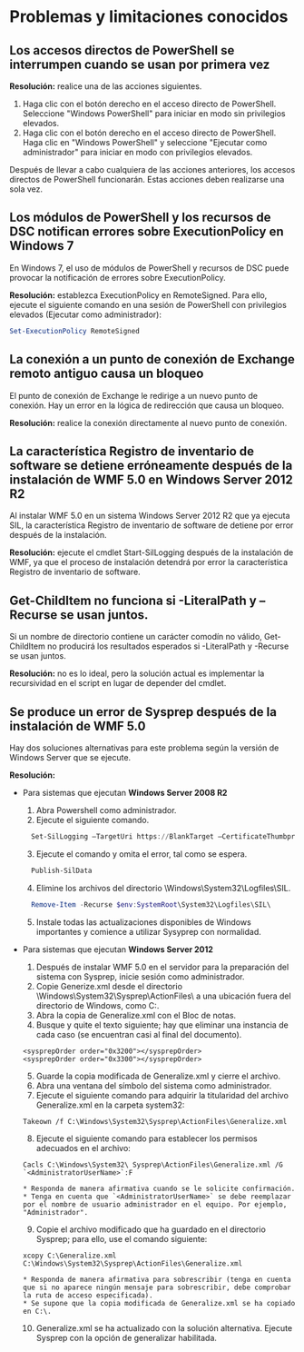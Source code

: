 # <a name="known-issues-and-limitations"></a>Problemas y limitaciones conocidos

<a name="powershell-shortcuts-are-broken-when-used-for-the-first-time"></a>Los accesos directos de PowerShell se interrumpen cuando se usan por primera vez
------------------------------------------------------------

**Resolución:** realice una de las acciones siguientes.

1.  Haga clic con el botón derecho en el acceso directo de PowerShell. Seleccione "Windows PowerShell" para iniciar en modo sin privilegios elevados.
2.  Haga clic con el botón derecho en el acceso directo de PowerShell. Haga clic en "Windows PowerShell" y seleccione "Ejecutar como administrador" para iniciar en modo con privilegios elevados.

Después de llevar a cabo cualquiera de las acciones anteriores, los accesos directos de PowerShell funcionarán. Estas acciones deben realizarse una sola vez.


<a name="powershell-modules-and-dsc-resources-report-errors-about-executionpolicy-on-windows-7"></a>Los módulos de PowerShell y los recursos de DSC notifican errores sobre ExecutionPolicy en Windows 7
-------------------------------------------------------------------------------------
En Windows 7, el uso de módulos de PowerShell y recursos de DSC puede provocar la notificación de errores sobre ExecutionPolicy.

**Resolución:** establezca ExecutionPolicy en RemoteSigned. Para ello, ejecute el siguiente comando en una sesión de PowerShell con privilegios elevados (Ejecutar como administrador):

```powershell
Set-ExecutionPolicy RemoteSigned
```

<a name="connecting-to-an-old-remote-exchange-endpoint-causes-a-crash"></a>La conexión a un punto de conexión de Exchange remoto antiguo causa un bloqueo
------------------------------------------------------------

El punto de conexión de Exchange le redirige a un nuevo punto de conexión. Hay un error en la lógica de redirección que causa un bloqueo.

**Resolución:** realice la conexión directamente al nuevo punto de conexión.


<a name="software-inventory-logging-feature-is-erroneously-stopped-after-wmf-50-installation-on-windows-server-2012-r2"></a>La característica Registro de inventario de software se detiene erróneamente después de la instalación de WMF 5.0 en Windows Server 2012 R2
-------------------------------------------------------------------------------------------------------------

Al instalar WMF 5.0 en un sistema Windows Server 2012 R2 que ya ejecuta SIL, la característica Registro de inventario de software de detiene por error después de la instalación.

**Resolución:** ejecute el cmdlet Start-SilLogging después de la instalación de WMF, ya que el proceso de instalación detendrá por error la característica Registro de inventario de software.

<a name="getchilditem-does-not-work-if-literalpath-and-recurse-are-used-together"></a>Get-ChildItem no funciona si -LiteralPath y –Recurse se usan juntos.
--------------------------------------------------------------------------

Si un nombre de directorio contiene un carácter comodín no válido, Get-ChildItem no producirá los resultados esperados si -LiteralPath y -Recurse se usan juntos.

**Resolución:** no es lo ideal, pero la solución actual es implementar la recursividad en el script en lugar de depender del cmdlet.


<a name="sysprep-fails-after-wmf-50-installation"></a>Se produce un error de Sysprep después de la instalación de WMF 5.0
----------------------------------------

Hay dos soluciones alternativas para este problema según la versión de Windows Server que se ejecute.

**Resolución:**
- Para sistemas que ejecutan **Windows Server 2008 R2**
  1. Abra Powershell como administrador.
  2. Ejecute el siguiente comando. 
  
  ```powershell
    Set-SilLogging –TargetUri https://BlankTarget –CertificateThumbprint 0123456789
  ```
  3. Ejecute el comando y omita el error, tal como se espera.
  
  ```powershell
    Publish-SilData
   ```
  4. Elimine los archivos del directorio \Windows\System32\Logfiles\SIL\.
  
  ```powershell
    Remove-Item -Recurse $env:SystemRoot\System32\Logfiles\SIL\
  ```
  5. Instale todas las actualizaciones disponibles de Windows importantes y comience a utilizar Sysyprep con normalidad.
  
- Para sistemas que ejecutan **Windows Server 2012**
  1.    Después de instalar WMF 5.0 en el servidor para la preparación del sistema con Sysprep, inicie sesión como administrador.
  2.    Copie Generize.xml desde el directorio \Windows\System32\Sysprep\ActionFiles\ a una ubicación fuera del directorio de Windows, como C:\.
  3.    Abra la copia de Generalize.xml con el Bloc de notas.
  4.    Busque y quite el texto siguiente; hay que eliminar una instancia de cada caso (se encuentran casi al final del documento).

    ```
    <sysprepOrder order="0x3200"></sysprepOrder>
    <sysprepOrder order="0x3300"></sysprepOrder>
    ```

  5.    Guarde la copia modificada de Generalize.xml y cierre el archivo.
  6.    Abra una ventana del símbolo del sistema como administrador.
  7.    Ejecute el siguiente comando para adquirir la titularidad del archivo Generalize.xml en la carpeta system32:

    ```
    Takeown /f C:\Windows\System32\Sysprep\ActionFiles\Generalize.xml 
    ```

  8.    Ejecute el siguiente comando para establecer los permisos adecuados en el archivo:

    ```
    Cacls C:\Windows\System32\ Sysprep\ActionFiles\Generalize.xml /G `<AdministratorUserName>`:F 
    ```
      * Responda de manera afirmativa cuando se le solicite confirmación. 
      * Tenga en cuenta que `<AdministratorUserName>` se debe reemplazar por el nombre de usuario administrador en el equipo. Por ejemplo, "Administrador".
      
  9.    Copie el archivo modificado que ha guardado en el directorio Sysprep; para ello, use el comando siguiente:

    ```
    xcopy C:\Generalize.xml C:\Windows\System32\Sysprep\ActionFiles\Generalize.xml 
    ```
      * Responda de manera afirmativa para sobrescribir (tenga en cuenta que si no aparece ningún mensaje para sobrescribir, debe comprobar la ruta de acceso especificada).
      * Se supone que la copia modificada de Generalize.xml se ha copiado en C:\.

  10.   Generalize.xml se ha actualizado con la solución alternativa. Ejecute Sysprep con la opción de generalizar habilitada.


<!--HONumber=Oct16_HO5-->


